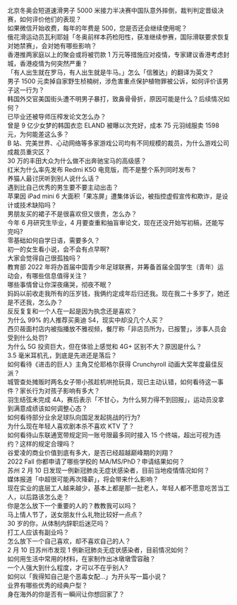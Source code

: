 北京冬奥会短道速滑男子 5000 米接力半决赛中国队意外摔倒，裁判判定晋级决赛，如何评价他们的表现？  
如果微信开始收费，每年的年费是 500，您是否还会继续使用呢？  
俄花滑运动员瓦利耶娃「冬奥前样本药检阳性，获准继续参赛，国际滑联要求恢复对她禁赛」，会对她有哪些影响？  
香港推两家庭以上的聚会或将被罚款 1 万元等措施应对疫情，专家建议香港考虑封城，香港疫情为何突然严重？  
「有人出生就在罗马，有人出生就是牛马。」怎么「信雅达」的翻译为英文？  
男子 1500 元卖掉自家野生桢楠树，涉危害重点保护植物罪被公诉，如何评价该男子这一行为？  
韩国外交官美国街头遭不明男子暴打，致鼻骨骨折，原因可能是什么？后续情况如何？  
已毕业还被导师压榨发论文怎么办？  
曾是 9 亿少女梦的韩国衣恋 ELAND 被曝以次充好，成本 75 元羽绒服卖 1598 元，为何能差这么多？  
B 站、完美世界、心动网络等多家游戏公司均有不同规模的裁员，为什么游戏公司成裁员重灾区？  
30 万的丰田大众为什么做不出奔驰宝马的高级感？  
红米为什么率先发布 Redmi K50 电竞版，而不是整个系列同时发布？  
养猫人最讨厌听到别人说什么话？  
遇到比自己优秀的男生要不要主动出击？  
苹果因 iPad mini 6 大面积「果冻屏」遭集体诉讼，被指控虚假宣传和欺诈，是设计或技术缺陷吗？  
男朋友买的裙子不是很喜欢但又很贵，怎么办？  
今年 6 月研究生毕业，4 月要查重和抽盲审论文，现在还没开始写初稿，还能写完吗?  
零基础如何自学日语，需要多久？  
初一的女生看小说，会不会有点早啊?  
大家会觉得自己很孤独吗？  
教育部 2022 年将办首届中国青少年足球联赛，并筹备首届全国学生（青年）运动会，有哪些信息值得关注？  
哪些事情曾让你深夜痛哭，彻夜不眠？  
妈妈以前收走我所有的压岁钱，我俩约定成年后归还我。现在我二十多岁了，她还是不还我，怎么办？  
反反复复和一个人在一起是因为执念还是喜欢？  
为什么 99% 的人推荐买奥迪 S4，现实中却没几个人买？  
西贝莜面村店内被指播放不雅视频，餐厅称「非店员所为，已报警」，涉事人员会受到什么处罚?  
为什么 5G 投资巨大，但在体验上感觉和 4G+ 区别不大？原因是什么？  
3.5 毫米耳机孔，到底是先进还是落后？  
如何看待《进击的巨人》主角艾伦耶格尔获得 Crunchyroll 动画大奖年度最佳反派？  
城管查处摊贩时两名女子带小孩趁机哄抢玩具，现已主动认错，如何看待这一事件？家长行为对孩子影响有多大？  
羽生结弦未完成 4A，赛后表示「不甘心，为什么努力得不到回报」，运动员没拿到满意成绩该如何调整心态？  
如何看待部分业余足球队向国足发起挑战的行为?  
为什么现在年轻人喜欢剧本杀不喜欢 KTV 了？  
如何看待山东联通宽带规定同一账号限最多同时接入 15 个终端，超出可视为违约？这样的规定合理吗？  
谷爱凌的商业价值到底有多大，是否已经超越巅峰期的刘翔？  
2022 Fall 你都申请了哪些学校的 MA/MS/PhD？申请结果如何？  
苏州 2 月 10 日发现一例新冠肺炎无症状感染者，目前当地疫情情况如何？  
媒体报道「中超很可能再次降薪」，将会带来什么影响？  
现在实业的底层工人越来越少，基本上都是那一批老人，年轻人都不愿意吃苦当工人，以后路该怎么走？  
你是怎么放下一个重要的人的？教教我可以吗？  
马上情人节了，送女朋友什么礼物比较好一点点？  
30 岁的你，从体制内辞职后迷茫吗？  
打工人应该有副业吗？  
怎么放下一个自己喜欢，却不喜欢自己的人？  
2 月 10 日苏州市发现 1 例新冠肺炎无症状感染者，目前情况如何？  
如何用生活中常用的材料，在家制作出冰墩墩雪容融？  
一个人强大到什么程度，才可以不在乎别人?  
如何以「我得知自己是个恶毒女配…」为开头写一篇小说？  
业界有哪些优秀的经典户型？  
身在海外的你是否有一瞬间让你想回家了？  
